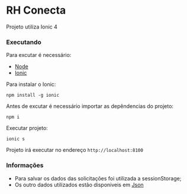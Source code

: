 # RH Conecta

Projeto utiliza Ionic 4

### Executando
Para excutar é necessário:
* [Node](https://nodejs.org/en/)
* [Ionic](https://ionicframework.com/getting-started)

Para instalar o Ionic:
```
npm install -g ionic
```
Antes de excutar é necessário importar as depêndencias do projeto:
```
npm i
```
Executar projeto:
```
ionic s
```
Projeto irá executar no endereço `http://localhost:8100`

### Informações

* Para salvar os dados das solicitações foi utilizada a sessionStorage;
* Os outro dados utilizados estão disponiveis em [Json](https://github.com/alexalins/RH-conecta/tree/master/src/assets/data)
